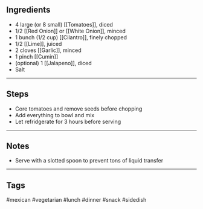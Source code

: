 ## Ingredients
- 4 large (or 8 small) [[Tomatoes]], diced
- 1/2 [[Red Onion]] or [[White Onion]], minced
- 1 bunch (1/2 cup) [[Cilantro]], finely chopped
- 1/2 [[Lime]], juiced
- 2 cloves [[Garlic]], minced
- 1 pinch [[Cumin]]
- (optional) 1 [[Jalapeno]], diced
- Salt

---
## Steps
- Core tomatoes and remove seeds before chopping
- Add everything to bowl and mix
- Let refridgerate for 3 hours before serving

--- 
## Notes
- Serve with a slotted spoon to prevent tons of liquid transfer

--- 
## Tags
#mexican 
#vegetarian 
#lunch #dinner #snack
#sidedish 
